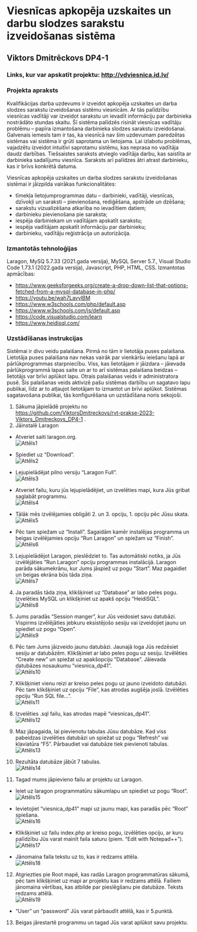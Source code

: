 # Viesnīcas apkopēja uzskaites un darbu slodzes sarakstu izveidošanas sistēma
## Viktors Dmitrēckovs DP4-1
### Links, kur var apskatīt projektu: http://vdviesnica.id.lv/
### Projekta apraksts
Kvalifikācijas darba uzdevums ir izveidot apkopēja uzskaites un darba slodzes sarakstu izveidošanas sistēmu viesnīcām. Ar tās palīdzību viesnīcas vadītāji var izveidot sarakstu un ievadīt informāciju par darbinieka nostrādāto stundas skaitu. Šī sistēma palīdzēs risināt viesnīcas vadītāju problēmu – papīra izmantošana darbinieka slodzes sarakstu izveidošanai. Galvenais iemesls tam ir tas, ka viesnīcā nav šim uzdevumam paredzētas sistēmas vai sistēma ir grūti saprotama un lietojama. Lai izlabotu problēmas, vajadzētu izveidot intuitīvi saprotamu sistēmu, kas neprasa no vadītāja daudz darbības. Tiešsaistes saraksts atvieglo vadītāja darbu, kas saistīta ar darbinieka sadalījumu viesnīca. Saraksts arī palīdzes ātri atrast darbinieku, kas ir brīvs konkrētā datuma.

Viesnīcas apkopēja uzskaites un darba slodzes sarakstu izveidošanas sistēmai ir jāizpilda vairākas funkcionalitātes:
*	tīmekļa lietojumprogrammas datu – darbinieki, vadītāji, viesnīcas, dzīvokļi un saraksti – pievienošana, rediģēšana, apstrāde un dzēšana;
*	sarakstu vizualizēšana atkarība no ievadītiem datiem;
*	darbinieku pievienošana pie saraksta;
*	iespēja darbiniekam un vadītājam apskatīt sarakstu;
*	iespēja vadītājam apskatīt informāciju par darbinieku;
*	darbinieku, vadītāju reģistrācija un autorizācija.

### Izmantotās tehnoloģijas
Laragon, MySQ 5.7.33 (2021.gada versija), MySQL Server 5.7., Visual Studio Code 1.73.1 (2022.gada versija), Javascript, PHP, HTML, CSS.
Izmantotas apmācības:
* https://www.geeksforgeeks.org/create-a-drop-down-list-that-options-fetched-from-a-mysql-database-in-php/
* https://youtu.be/wah7LavylBM
* https://www.w3schools.com/php/default.asp
* https://www.w3schools.com/js/default.asp
* https://code.visualstudio.com/learn
* https://www.heidisql.com/

### Uzstādīšanas instrukcijas
Sistēmai ir divu veidu palaišana. Pirmā no tām ir lietotāja puses palaišana. Lietotāja puses palaišana nav nekas vairāk par vienkāršu ieiešanu lapā ar pārlūkprogrammas starpniecību. Viss, kas lietotājam ir jāizdara – jāievada pārlūkprogrammā lapas saite un ar to arī sistēmas palaišana beidzas – lietotājs var brīvi aplūkot lapu. Otrais palaišanas veids ir administratora pusē. Šis palaišanas veids aktivizē pašu sistēmas darbību un sagatavo lapu publikai, līdz ar to atļaujot lietotājam to izmantot un brīvi aplūkot. Sistēmas sagatavošana publikai, tās konfigurēšana un uzstādīšana noris sekojoši.

1. Sākuma jāpielādē projektu no https://github.com/ViktorsDmitreckovs/rvt-prakse-2023-Viktors_Dmitreckovs_DP4-1 .
2. Jāinstalē Laragon
* Atveriet saiti laragon.org. <br />
![Attēls1](https://github.com/ViktorsDmitreckovs/rvt-prakse-2023-Viktors_Dmitreckovs_DP4-1/assets/70627510/1cfc8f1c-3de4-452d-a5b9-489d3b8106e2)

* Spiediet uz “Download”. <br />
![Attēls2](https://github.com/ViktorsDmitreckovs/rvt-prakse-2023-Viktors_Dmitreckovs_DP4-1/assets/70627510/391cc493-f614-4b26-8abd-924acc646570)

*	Lejupielādējat pilno versiju “Laragon Full”. <br />
![Attēls3](https://github.com/ViktorsDmitreckovs/rvt-prakse-2023-Viktors_Dmitreckovs_DP4-1/assets/70627510/c8f34d46-1775-4ac8-9fe1-9501f03f5966)
 
*	Atveriet failu, kuru jūs lejupielādējiet, un izvelēties mapi, kura Jūs gribat saglabāt programmu. <br />
![Attēls4](https://github.com/ViktorsDmitreckovs/rvt-prakse-2023-Viktors_Dmitreckovs_DP4-1/assets/70627510/9a124f95-e811-479f-92d2-3ff36ff9d10a)
 
*	Tālāk mēs izvēlējamies obligāti 2. un 3. opciju, 1. opciju pēc Jūsu skata. <br />
![Attēls5](https://github.com/ViktorsDmitreckovs/rvt-prakse-2023-Viktors_Dmitreckovs_DP4-1/assets/70627510/5239e31a-f396-44ae-a088-01cd9acaaca0)
 
*	Pēc tam spiežam uz “Install”. Sagaidām kamēr instalējas programma un beigas izvēlējamies opciju “Run Laragon” un spiežam uz “Finish”. <br />
![Attēls6](https://github.com/ViktorsDmitreckovs/rvt-prakse-2023-Viktors_Dmitreckovs_DP4-1/assets/70627510/3374525a-9b56-4b55-af2c-e481c76cb544)

3. Lejupielādējot Laragon, pieslēdziet to. Tas automātiski notiks, ja Jūs izvēlējāties ”Run Laragon” opciju programmas instalācijā. Laragon parāda sākumekrānu, kur Jums jāspiež uz pogu “Start”. Maz pagaidiet un beigas ekrāna būs tāda ziņa. <br />
![Attēls7](https://github.com/ViktorsDmitreckovs/rvt-prakse-2023-Viktors_Dmitreckovs_DP4-1/assets/70627510/fae9d113-4743-4b59-9cec-7512f9a34a06) 
 
4. Ja paradās tāda ziņa, klikšķiniet uz “Database” ar labo peles pogu. Izvelēties MySQL un klikšķiniet uz apakš opciju “HeidiSQL”. <br />
![Attēls8](https://github.com/ViktorsDmitreckovs/rvt-prakse-2023-Viktors_Dmitreckovs_DP4-1/assets/70627510/3e83b4a5-dd23-4fba-82e4-821ef1932e90)

5. Jums paradās “Session manger”, kur Jūs veidosiet savu datubāzi. Vispirms izvēlējāties jebkuru eksistējošo sesiju vai izveidojiet jaunu un spiediet uz pogu “Open”. <br />
![Attēls9](https://github.com/ViktorsDmitreckovs/rvt-prakse-2023-Viktors_Dmitreckovs_DP4-1/assets/70627510/407f5956-96f6-40bd-b9a3-f787ead49077)

6. Pēc tam Jums jāizveido jaunu datubāzi. Jaunajā loga Jūs redzēsiet sesiju ar datubāzēm. Klikšķiniet ar labo peles pogu uz sesiju. Izvēlēties “Create new” un spiežat uz apakšopciju “Database”. Jāievada datubāzes nosaukumu “viesnica_dp41”. <br />
![Attēls10](https://github.com/ViktorsDmitreckovs/rvt-prakse-2023-Viktors_Dmitreckovs_DP4-1/assets/70627510/5ab7270c-faac-4b10-9727-76e9b977a26c)
 
7. Klikšķiniet vienu reizi ar kreiso peles pogu uz jauno izveidoto datubāzi. Pēc tam klikšķiniet uz opciju “File”, kas atrodas augšēja joslā. Izvēlēties opciju “Run SQL file…”. <br />
![Attēls11](https://github.com/ViktorsDmitreckovs/rvt-prakse-2023-Viktors_Dmitreckovs_DP4-1/assets/70627510/a7d61552-bec2-47c3-a7e6-eb748a2d8959)

8. Izvelēties .sql failu, kas atrodas mapē “viesnicas_dp41”. <br />
![Attēls12](https://github.com/ViktorsDmitreckovs/rvt-prakse-2023-Viktors_Dmitreckovs_DP4-1/assets/70627510/bda1e32e-a6ac-427d-9b15-4394dcce0d2b) 

9. Maz jāpagaida, lai pievienotu tabulas Jūsu datubāze. Kad viss pabeidzas izvelēties datubāzi un spiežat uz pogu “Refresh” vai klaviatūra “F5”. Pārbaudiet vai datubāze tiek pievienoti tabulas. <br />
![Attēls13](https://github.com/ViktorsDmitreckovs/rvt-prakse-2023-Viktors_Dmitreckovs_DP4-1/assets/70627510/4a2d475d-0d4a-4c13-85e6-02bb26e0b9ab)

10.	Rezultāta datubāze jābūt 7 tabulas. <br />
![Attēls14](https://github.com/ViktorsDmitreckovs/rvt-prakse-2023-Viktors_Dmitreckovs_DP4-1/assets/70627510/6412a2d6-d781-4cef-9f05-f697b9ee8c62)
 
11.	Tagad mums jāpievieno failu ar projektu uz Laragon.
*	Ieiet uz laragon programmatūru sākumlapu un spiediet uz pogu “Root”. <br />
![Attēls15](https://github.com/ViktorsDmitreckovs/rvt-prakse-2023-Viktors_Dmitreckovs_DP4-1/assets/70627510/95117bf7-a62e-4be7-b161-b8a3736054c0)

 
*	Ievietojiet “viesnica_dp41” mapi uz jaunu mapi, kas paradās pēc “Root” spiešana. <br />
![Attēls16](https://github.com/ViktorsDmitreckovs/rvt-prakse-2023-Viktors_Dmitreckovs_DP4-1/assets/70627510/a25eb719-115b-4d9d-bd7c-0e6db21c15de) 

*	Klikšķiniet uz failu index.php ar kreiso pogu, izvēlēties opciju, ar kuru palīdzību Jūs varat mainīt faila saturu (piem. “Edit with Notepad++”). <br />
![Attēls17](https://github.com/ViktorsDmitreckovs/rvt-prakse-2023-Viktors_Dmitreckovs_DP4-1/assets/70627510/185091ee-2e8e-4fef-b249-2d3816b6c2c1) 

*	Jānomaina faila tekstu uz to, kas ir redzams attēla. <br />
![Attēls18](https://github.com/ViktorsDmitreckovs/rvt-prakse-2023-Viktors_Dmitreckovs_DP4-1/assets/70627510/f15c5e31-ed93-47fd-90e0-4762751954a2)

12. Atgriezties pie Root mapē, kas radās Laragon programmatūras sākumā, pēc tam klikšķiniet uz mapi ar projektu kas ir redzams attēlā. Failiem jānomaina vērtības, kas atbilde par pieslēgšanu pie datubāze. Teksts redzams attēlā. <br />
![Attēls19](https://github.com/ViktorsDmitreckovs/rvt-prakse-2023-Viktors_Dmitreckovs_DP4-1/assets/70627510/bfcdf209-5096-4cd8-83be-2835339fdf4a) 

* “User” un “password” Jūs varat pārbaudīt attēlā, kas ir  5.punktā.
13. Beigas jārestartē programmu un tagad Jūs varat aplūkot savu projektu.


